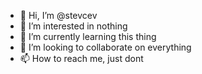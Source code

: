 - 👋 Hi, I’m @stevcev
- 👀 I’m interested in nothing
- 🌱 I’m currently learning this thing
- 💞️ I’m looking to collaborate on everything
- 📫 How to reach me, just dont

<!---
stevcev/stevcev is a ✨ special ✨ repository because its `README.md` (this file) appears on your GitHub profile.
You can click the Preview link to take a look at your changes.
--->
<!---
lol
--->
